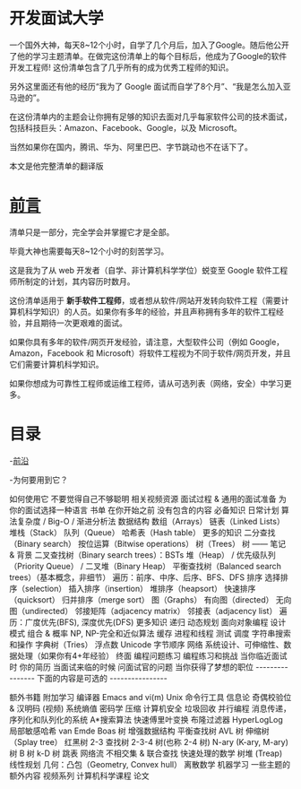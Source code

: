 # 开发面试大学

一个国外大神，每天8~12个小时，自学了几个月后，加入了Google。随后他公开了他的学习主题清单。在做完这份清单上的每个目标后，他成为了Google的软件开发工程师! 这份清单包含了几乎所有的成为优秀工程师的知识。

另外这里面还有他的经历“我为了 Google 面试而自学了8个月”、“我是怎么加入亚马逊的”。  

在这份清单内的主题会让你拥有足够的知识去面对几乎每家软件公司的技术面试，包括科技巨头：Amazon、Facebook、Google，以及 Microsoft。

当然如果你在国内，腾讯、华为、阿里巴巴、字节跳动也不在话下了。

本文是他完整清单的翻译版

# <a href="qianyan">前言</a>

清单只是一部分，完全学会并掌握它才是全部。

毕竟大神也需要每天8~12个小时的刻苦学习。

这是我为了从 web 开发者（自学、非计算机科学学位）蜕变至 Google 软件工程师所制定的计划，其内容历时数月。

这份清单适用于 **新手软件工程师**，或者想从软件/网站开发转向软件工程（需要计算机科学知识）的人员。如果你有多年的经验，并且声称拥有多年的软件工程经验，并且期待一次更艰难的面试。

如果你具有多年的软件/网页开发经验，请注意，大型软件公司（例如 Google，Amazon，Facebook 和 Microsoft）将软件工程视为不同于软件/网页开发，并且它们需要计算机科学知识。

如果你想成为可靠性工程师或运维工程师，请从可选列表（网络，安全）中学习更多。

# 目录
-[前沿](#前沿)

-为何要用到它？

如何使用它
不要觉得自己不够聪明
相关视频资源
面试过程 & 通用的面试准备
为你的面试选择一种语言
书单
在你开始之前
没有包含的内容
必备知识
日常计划
算法复杂度 / Big-O / 渐进分析法
数据结构
数组（Arrays）
链表（Linked Lists）
堆栈（Stack）
队列（Queue）
哈希表（Hash table）
更多的知识
二分查找（Binary search）
按位运算（Bitwise operations）
树（Trees）
树 —— 笔记 & 背景
二叉查找树（Binary search trees）：BSTs
堆（Heap） / 优先级队列（Priority Queue） / 二叉堆（Binary Heap）
平衡查找树（Balanced search trees）（基本概念，非细节）
遍历：前序、中序、后序、BFS、DFS
排序
选择排序（selection）
插入排序（insertion）
堆排序（heapsort）
快速排序（quicksort）
归并排序（merge sort）
图（Graphs）
有向图（directed）
无向图（undirected）
邻接矩阵（adjacency matrix）
邻接表（adjacency list）
遍历：广度优先(BFS), 深度优先(DFS)
更多知识
递归
动态规划
面向对象编程
设计模式
组合 & 概率
NP, NP-完全和近似算法
缓存
进程和线程
测试
调度
字符串搜索和操作
字典树（Tries）
浮点数
Unicode
字节顺序
网络
系统设计、可伸缩性、数据处理（如果你有4+年经验）
终面
编程问题练习
编程练习和挑战
当你临近面试时
你的简历
当面试来临的时候
问面试官的问题
当你获得了梦想的职位
---------------- 下面的内容是可选的 ----------------

额外书籍
附加学习
编译器
Emacs and vi(m)
Unix 命令行工具
信息论
奇偶校验位 & 汉明码 (视频)
系统熵值
密码学
压缩
计算机安全
垃圾回收
并行编程
消息传递，序列化和队列化的系统
A*搜索算法
快速傅里叶变换
布隆过滤器
HyperLogLog
局部敏感哈希
van Emde Boas 树
增强数据结构
平衡查找树
AVL 树
伸缩树（Splay tree）
红黑树
2-3 查找树
2-3-4 树(也称 2-4 树)
N-ary (K-ary, M-ary)树
B 树
k-D 树
跳表
网络流
不相交集 & 联合查找
快速处理的数学
树堆 (Treap)
线性规划
几何：凸包（Geometry, Convex hull）
离散数学
机器学习
一些主题的额外内容
视频系列
计算机科学课程
论文
